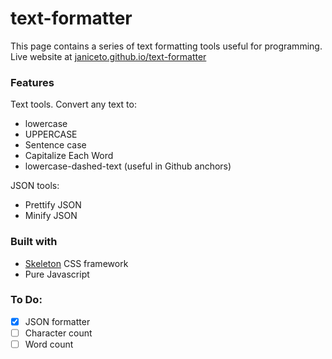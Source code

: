 # text-formatter

This page contains a series of text formatting tools useful for programming. Live website at [janiceto.github.io/text-formatter](https://janiceto.github.io/text-formatter/)


### Features

Text tools. Convert any text to:
- lowercase
- UPPERCASE
- Sentence case
- Capitalize Each Word
- lowercase-dashed-text (useful in Github anchors)

JSON tools:
- Prettify JSON
- Minify JSON


### Built with
- [Skeleton](http://getskeleton.com) CSS framework 
- Pure Javascript


### To Do:

- [x] JSON formatter
- [ ] Character count
- [ ] Word count